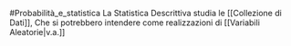 #Probabilità_e_statistica 
La Statistica Descrittiva studia le [[Collezione di Dati]], Che si potrebbero intendere come realizzazioni di [[Variabili Aleatorie|v.a.]]
